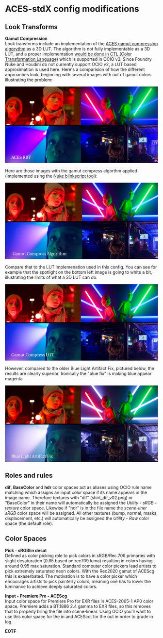 <h1>ACES-stdX config modifications</h1>
<h2>Look Transforms</h2>
<b>Gamut Compression</b><br> 
Look transforms include an implementation of the <a href="https://github.com/ampas/aces-vwg-gamut-mapping-2020">ACES gamut compression algorythm</a> as a 3D LUT. The algorithm is not fully implementable as a 3D LUT, and a proper implementation <a href="https://github.com/AcademySoftwareFoundation/OpenColorIO-Config-ACES/releases/tag/v0.1.1">would be done in CTL (Color Transformation Language)</a> which is supported in OCIO v2. Since Foundry Nuke and Houdini do not currently support OCIO v2, a LUT based approximation is used here. Here's a comparision of how the different approaches look, beginning with several images with out of gamut colors illustrating the problem:<p>
  
  <img src="../docs/img/Gamut_rrt.png"> <p>
    
Here are those images with the gamut compress algorthm applied (implemented using the <a href="https://github.com/jedypod/gamut-compress">Nuke blinkscript tool</a>):<p>
    
   <img src="../docs/img/Gamut_nk.png"> <p>  
     
Compare that to the LUT implemenation used in this config. You can see for example that the spotlight on the bottom left image is going to white a bit, illustrating the limits of what a 3D LUT can do.<p>
<img src="../docs/img/Gamut_lut.png"> <p> 
      
However, compared to the older Blue Light Artifact Fix, pictured below, the results are clearly superior. Ironically the "blue fix" is making blue appear magenta<p>
<img src="../docs/img/Gamut_bluefix.png"> <p>  


<h2>Roles and rules</h2>
<b>dif</b>, <b>BaseColor</b> and <b>hdr</b> color spaces act as aliases using OCIO rule name matching which assigns an input color space if its name appears in the image name. Therefore textures with "dif" (shirt_dif_v02.png) or "BaseColor" in their name will automatically be assigned the <i>Utility - sRGB - texture</i> color space. Likewise if "hdr" is in the file name the <i>scene-liner sRGB</i> color space will be assigned. All other textures (bump, normal, masks, displacement, etc.) will automatically be assigned the <i>Utility - Raw</i> color space (the default role).<p> 
  
<h2>Color Spaces</h2>
<b>Pick - sRGBlin desat</b><br> 
Defined as color picking role to pick colors in sRGB/Rec.709 primaries with slight desaturation (0.85 based on rec709 luma) resulting in colors having around 0.95 max saturation. Standard computer color pickers lead artists to pick extremely saturated neon colors. With the Rec2020 gamut of ACEScg this is exaserbated. The motivation is to have a color picker which encourages artists to pick painterly colors, meaning one has to lower the luminance to achieve deeply saturated colors.<p>

<b>Input - Premiere Pro - ACEScg</b><br>
Input color space for Premiere Pro for EXR files in ACES-2065-1 AP0 color space. Premiere adds a BT.1886 2.4 gamma to EXR files, so this removes that to properly bring the file into scene-linear. Using OCIO you'll want to use this color space for the in and ACEScct for the out in order to grade in log.  

<b>EOTF</b><br>
  



